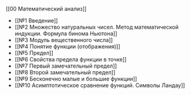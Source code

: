 [[00 Математический анализ]]

- [[№1 Введение]]
- [[№2 Множество натуральных чисел. Метод математической индукции. Формула бинома Ньютона]]
- [[№3 Модуль вещественного числа]]
- [[№4 Понятие функции (отображения)]]
- [[№5 Предел]]
- [[№6 Свойства предела функции в точке]]
- [[№7 Первый замечательный предел]]
- [[№8 Второй замечательный предел]]
- [[№9 Бесконечно малые и большие функции]]
- [[№10 Асимптотическое сравнение функций. Символы Ландау]]